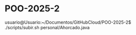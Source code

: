 # POO-2025-2


usuario@Usuario:~/Documentos/GitHubCloud/POO-2025-2$ ./scripts/subir.sh personal/Ahorcado.java
